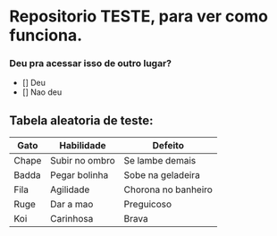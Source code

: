 # Repositorio TESTE, para ver como funciona.
### Deu pra acessar isso de outro lugar?
- [] Deu
- [] Nao deu

## Tabela aleatoria de teste:
|Gato|Habilidade|Defeito|
|---|---|---|
|Chape|Subir no ombro| Se lambe demais|
|Badda|Pegar bolinha|Sobe na geladeira|
|Fila|Agilidade|Chorona no banheiro|
|Ruge|Dar a mao|Preguicoso|
|Koi|Carinhosa|Brava|
